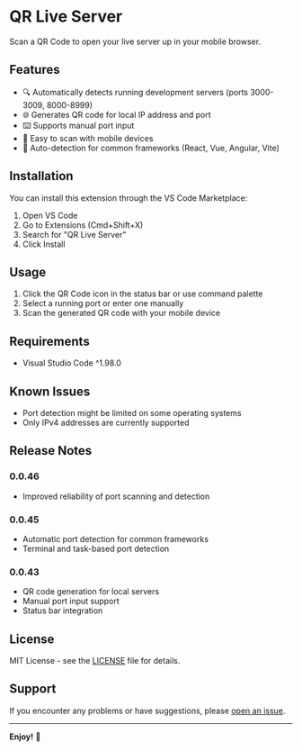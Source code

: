 # QR Live Server

Scan a QR Code to open your live server up in your mobile browser.

## Features

- 🔍 Automatically detects running development servers (ports 3000-3009, 8000-8999)
- 🌐 Generates QR code for local IP address and port
- ⌨️ Supports manual port input
- 📱 Easy to scan with mobile devices
- 🔄 Auto-detection for common frameworks (React, Vue, Angular, Vite)

## Installation

You can install this extension through the VS Code Marketplace:

1. Open VS Code
2. Go to Extensions (Cmd+Shift+X)
3. Search for "QR Live Server"
4. Click Install

## Usage

1. Click the QR Code icon in the status bar or use command palette
2. Select a running port or enter one manually
3. Scan the generated QR code with your mobile device

## Requirements

- Visual Studio Code ^1.98.0

## Known Issues

- Port detection might be limited on some operating systems
- Only IPv4 addresses are currently supported

## Release Notes

### 0.0.46

- Improved reliability of port scanning and detection

### 0.0.45

- Automatic port detection for common frameworks
- Terminal and task-based port detection

### 0.0.43
- QR code generation for local servers
- Manual port input support
- Status bar integration

## License

MIT License - see the [LICENSE](LICENSE) file for details.

## Support

If you encounter any problems or have suggestions, please [open an issue](https://github.com/MohammadDousi/ipQrGenerator/issues).

---

**Enjoy!** 🚀
